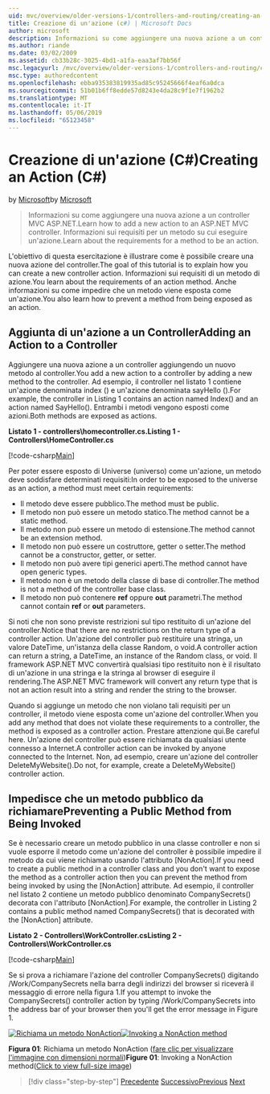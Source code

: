 ```yaml
---
uid: mvc/overview/older-versions-1/controllers-and-routing/creating-an-action-cs
title: Creazione di un'azione (c#) | Microsoft Docs
author: microsoft
description: Informazioni su come aggiungere una nuova azione a un controller MVC ASP.NET. Informazioni sui requisiti per un metodo su cui eseguire un'azione.
ms.author: riande
ms.date: 03/02/2009
ms.assetid: cb33b28c-3025-4bd1-a1fa-eaa3af7bb56f
msc.legacyurl: /mvc/overview/older-versions-1/controllers-and-routing/creating-an-action-cs
msc.type: authoredcontent
ms.openlocfilehash: ebba935383819935ad85c95245666f4eaf6a0dca
ms.sourcegitcommit: 51b01b6ff8edde57d8243e4da28c9f1e7f1962b2
ms.translationtype: MT
ms.contentlocale: it-IT
ms.lasthandoff: 05/06/2019
ms.locfileid: "65123458"
---
```

# <a name="creating-an-action-c"></a><span data-ttu-id="d31f5-104">Creazione di un'azione (C#)</span><span class="sxs-lookup"><span data-stu-id="d31f5-104">Creating an Action (C#)</span></span>

<span data-ttu-id="d31f5-105">by [Microsoft](https://github.com/microsoft)</span><span class="sxs-lookup"><span data-stu-id="d31f5-105">by [Microsoft](https://github.com/microsoft)</span></span>

> <span data-ttu-id="d31f5-106">Informazioni su come aggiungere una nuova azione a un controller MVC ASP.NET.</span><span class="sxs-lookup"><span data-stu-id="d31f5-106">Learn how to add a new action to an ASP.NET MVC controller.</span></span> <span data-ttu-id="d31f5-107">Informazioni sui requisiti per un metodo su cui eseguire un'azione.</span><span class="sxs-lookup"><span data-stu-id="d31f5-107">Learn about the requirements for a method to be an action.</span></span>

<span data-ttu-id="d31f5-108">L'obiettivo di questa esercitazione è illustrare come è possibile creare una nuova azione del controller.</span><span class="sxs-lookup"><span data-stu-id="d31f5-108">The goal of this tutorial is to explain how you can create a new controller action.</span></span> <span data-ttu-id="d31f5-109">Informazioni sui requisiti di un metodo di azione.</span><span class="sxs-lookup"><span data-stu-id="d31f5-109">You learn about the requirements of an action method.</span></span> <span data-ttu-id="d31f5-110">Anche informazioni su come impedire che un metodo viene esposta come un'azione.</span><span class="sxs-lookup"><span data-stu-id="d31f5-110">You also learn how to prevent a method from being exposed as an action.</span></span>

## <a name="adding-an-action-to-a-controller"></a><span data-ttu-id="d31f5-111">Aggiunta di un'azione a un Controller</span><span class="sxs-lookup"><span data-stu-id="d31f5-111">Adding an Action to a Controller</span></span>

<span data-ttu-id="d31f5-112">Aggiungere una nuova azione a un controller aggiungendo un nuovo metodo al controller.</span><span class="sxs-lookup"><span data-stu-id="d31f5-112">You add a new action to a controller by adding a new method to the controller.</span></span> <span data-ttu-id="d31f5-113">Ad esempio, il controller nel listato 1 contiene un'azione denominata index () e un'azione denominata sayHello ().</span><span class="sxs-lookup"><span data-stu-id="d31f5-113">For example, the controller in Listing 1 contains an action named Index() and an action named SayHello().</span></span> <span data-ttu-id="d31f5-114">Entrambi i metodi vengono esposti come azioni.</span><span class="sxs-lookup"><span data-stu-id="d31f5-114">Both methods are exposed as actions.</span></span>

<span data-ttu-id="d31f5-115">**Listato 1 - controllers\homecontroller.cs.**</span><span class="sxs-lookup"><span data-stu-id="d31f5-115">**Listing 1 - Controllers\HomeController.cs**</span></span>

[!code-csharp[Main](creating-an-action-cs/samples/sample1.cs)]

<span data-ttu-id="d31f5-116">Per poter essere esposto di Universe (universo) come un'azione, un metodo deve soddisfare determinati requisiti:</span><span class="sxs-lookup"><span data-stu-id="d31f5-116">In order to be exposed to the universe as an action, a method must meet certain requirements:</span></span>

- <span data-ttu-id="d31f5-117">Il metodo deve essere pubblico.</span><span class="sxs-lookup"><span data-stu-id="d31f5-117">The method must be public.</span></span>
- <span data-ttu-id="d31f5-118">Il metodo non può essere un metodo statico.</span><span class="sxs-lookup"><span data-stu-id="d31f5-118">The method cannot be a static method.</span></span>
- <span data-ttu-id="d31f5-119">Il metodo non può essere un metodo di estensione.</span><span class="sxs-lookup"><span data-stu-id="d31f5-119">The method cannot be an extension method.</span></span>
- <span data-ttu-id="d31f5-120">Il metodo non può essere un costruttore, getter o setter.</span><span class="sxs-lookup"><span data-stu-id="d31f5-120">The method cannot be a constructor, getter, or setter.</span></span>
- <span data-ttu-id="d31f5-121">Il metodo non può avere tipi generici aperti.</span><span class="sxs-lookup"><span data-stu-id="d31f5-121">The method cannot have open generic types.</span></span>
- <span data-ttu-id="d31f5-122">Il metodo non è un metodo della classe di base di controller.</span><span class="sxs-lookup"><span data-stu-id="d31f5-122">The method is not a method of the controller base class.</span></span>
- <span data-ttu-id="d31f5-123">Il metodo non può contenere **ref** oppure **out** parametri.</span><span class="sxs-lookup"><span data-stu-id="d31f5-123">The method cannot contain **ref** or **out** parameters.</span></span>

<span data-ttu-id="d31f5-124">Si noti che non sono previste restrizioni sul tipo restituito di un'azione del controller.</span><span class="sxs-lookup"><span data-stu-id="d31f5-124">Notice that there are no restrictions on the return type of a controller action.</span></span> <span data-ttu-id="d31f5-125">Un'azione del controller può restituire una stringa, un valore DateTime, un'istanza della classe Random, o void.</span><span class="sxs-lookup"><span data-stu-id="d31f5-125">A controller action can return a string, a DateTime, an instance of the Random class, or void.</span></span> <span data-ttu-id="d31f5-126">Il framework ASP.NET MVC convertirà qualsiasi tipo restituito non è il risultato di un'azione in una stringa e la stringa al browser di eseguire il rendering.</span><span class="sxs-lookup"><span data-stu-id="d31f5-126">The ASP.NET MVC framework will convert any return type that is not an action result into a string and render the string to the browser.</span></span>

<span data-ttu-id="d31f5-127">Quando si aggiunge un metodo che non violano tali requisiti per un controller, il metodo viene esposta come un'azione del controller.</span><span class="sxs-lookup"><span data-stu-id="d31f5-127">When you add any method that does not violate these requirements to a controller, the method is exposed as a controller action.</span></span> <span data-ttu-id="d31f5-128">Prestare attenzione qui.</span><span class="sxs-lookup"><span data-stu-id="d31f5-128">Be careful here.</span></span> <span data-ttu-id="d31f5-129">Un'azione del controller può essere richiamata da qualsiasi utente connesso a Internet.</span><span class="sxs-lookup"><span data-stu-id="d31f5-129">A controller action can be invoked by anyone connected to the Internet.</span></span> <span data-ttu-id="d31f5-130">Non, ad esempio, creare un'azione del controller DeleteMyWebsite().</span><span class="sxs-lookup"><span data-stu-id="d31f5-130">Do not, for example, create a DeleteMyWebsite() controller action.</span></span>

## <a name="preventing-a-public-method-from-being-invoked"></a><span data-ttu-id="d31f5-131">Impedisce che un metodo pubblico da richiamare</span><span class="sxs-lookup"><span data-stu-id="d31f5-131">Preventing a Public Method from Being Invoked</span></span>

<span data-ttu-id="d31f5-132">Se è necessario creare un metodo pubblico in una classe controller e non si vuole esporre il metodo come un'azione del controller è possibile impedire il metodo da cui viene richiamato usando l'attributo [NonAction].</span><span class="sxs-lookup"><span data-stu-id="d31f5-132">If you need to create a public method in a controller class and you don't want to expose the method as a controller action then you can prevent the method from being invoked by using the [NonAction] attribute.</span></span> <span data-ttu-id="d31f5-133">Ad esempio, il controller nel listato 2 contiene un metodo pubblico denominato CompanySecrets() decorata con l'attributo [NonAction].</span><span class="sxs-lookup"><span data-stu-id="d31f5-133">For example, the controller in Listing 2 contains a public method named CompanySecrets() that is decorated with the [NonAction] attribute.</span></span>

<span data-ttu-id="d31f5-134">**Listato 2 - Controllers\WorkController.cs**</span><span class="sxs-lookup"><span data-stu-id="d31f5-134">**Listing 2 - Controllers\WorkController.cs**</span></span>

[!code-csharp[Main](creating-an-action-cs/samples/sample2.cs)]

<span data-ttu-id="d31f5-135">Se si prova a richiamare l'azione del controller CompanySecrets() digitando /Work/CompanySecrets nella barra degli indirizzi del browser si riceverà il messaggio di errore nella figura 1.</span><span class="sxs-lookup"><span data-stu-id="d31f5-135">If you attempt to invoke the CompanySecrets() controller action by typing /Work/CompanySecrets into the address bar of your browser then you'll get the error message in Figure 1.</span></span>

<span data-ttu-id="d31f5-136">[![Richiama un metodo NonAction](creating-an-action-cs/_static/image1.jpg)](creating-an-action-cs/_static/image1.png)</span><span class="sxs-lookup"><span data-stu-id="d31f5-136">[![Invoking a NonAction method](creating-an-action-cs/_static/image1.jpg)](creating-an-action-cs/_static/image1.png)</span></span>

<span data-ttu-id="d31f5-137">**Figura 01**: Richiama un metodo NonAction ([fare clic per visualizzare l'immagine con dimensioni normali](creating-an-action-cs/_static/image2.png))</span><span class="sxs-lookup"><span data-stu-id="d31f5-137">**Figure 01**: Invoking a NonAction method([Click to view full-size image](creating-an-action-cs/_static/image2.png))</span></span>

> [!div class="step-by-step"]
> <span data-ttu-id="d31f5-138">[Precedente](creating-a-controller-cs.md)
> [Successivo](asp-net-mvc-routing-overview-vb.md)</span><span class="sxs-lookup"><span data-stu-id="d31f5-138">[Previous](creating-a-controller-cs.md)
[Next](asp-net-mvc-routing-overview-vb.md)</span></span>
